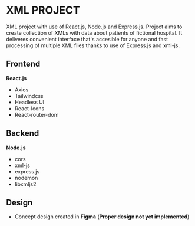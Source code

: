 # XML PROJECT
XML project with use of React.js, Node.js and Express.js.
Project aims to create collection of XMLs with data about patients of fictional hospital.
It deliveres convenient interface that's accesible for anyone and fast processing of multiple XML files thanks to use of Express.js and xml-js.

## Frontend
**React.js**
* Axios
* Tailwindcss
* Headless UI
* React-Icons
* React-router-dom

## Backend
**Node.js**
* cors
* xml-js
* express.js
* nodemon
* libxmljs2

## Design
* Concept design created in **Figma**
(**Proper design not yet implemented**)


